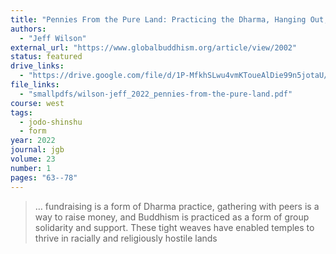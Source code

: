```yaml
---
title: "Pennies From the Pure Land: Practicing the Dharma, Hanging Out, and Raising Funds for the Oldest Buddhist Temple Outside Asia"
authors:
  - "Jeff Wilson"
external_url: "https://www.globalbuddhism.org/article/view/2002"
status: featured
drive_links:
  - "https://drive.google.com/file/d/1P-MfkhSLwu4vmKToueAlDie99n5jotaU/view?usp=drivesdk"
file_links:
  - "smallpdfs/wilson-jeff_2022_pennies-from-the-pure-land.pdf"
course: west
tags:
  - jodo-shinshu
  - form
year: 2022
journal: jgb
volume: 23
number: 1
pages: "63--78"
---
```


> … fundraising is a form of Dharma practice, gathering with peers is a way to raise money, and Buddhism is practiced as a form of group solidarity and support. These tight weaves have enabled temples to thrive in racially and religiously hostile lands
